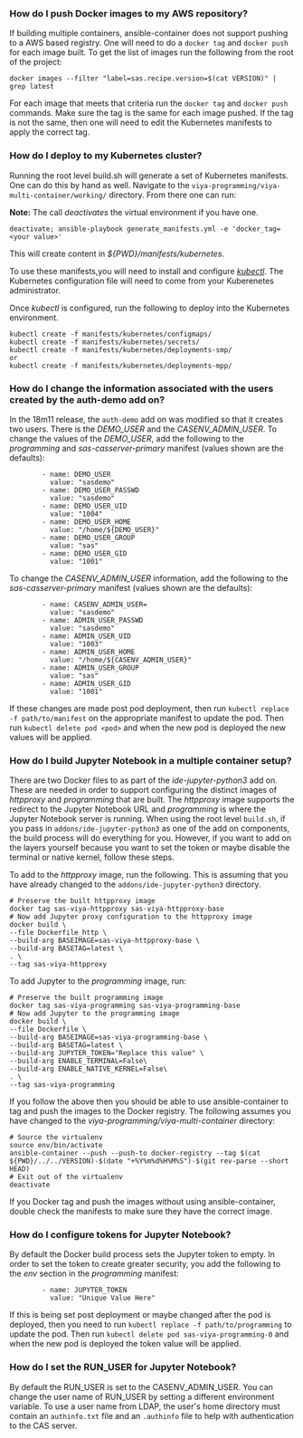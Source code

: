 ### How do I push Docker images to my AWS repository?

If building multiple containers, ansible-container does not support pushing to a AWS based registry. One will need to do a `docker tag` and `docker push` for each image built. To get the list of images run the following from the root of the project:

```
docker images --filter "label=sas.recipe.version=$(cat VERSION)" | grep latest
```

For each image that meets that criteria run the `docker tag` and `docker push` commands. Make sure the tag is the same for each image pushed. If the tag is not the same, then one will need to edit the Kubernetes manifests to apply the correct tag.

### How do I deploy to my Kubernetes cluster?

Running the root level build.sh will generate a set of Kubernetes manifests. One can do this by hand as well. Navigate to the `viya-programming/viya-multi-container/working/` directory. From there one can run:

__Note:__ The call _deactivates_ the virtual environment if you have one.

```
deactivate; ansible-playbook generate_manifests.yml -e 'docker_tag=<your value>'
```

This will create content in _${PWD}/manifests/kubernetes_. 

To use these manifests,you will need to install and configure  _[kubectl](#how-do-i-install-kubectl)_. The Kubernetes configuration file will need to come from your Kuberenetes administrator.

Once _kubectl_ is configured, run the following to deploy into the Kubernetes environment.

```
kubectl create -f manifests/kubernetes/configmaps/
kubectl create -f manifests/kubernetes/secrets/
kubectl create -f manifests/kubernetes/deployments-smp/
or
kubectl create -f manifests/kubernetes/deployments-mpp/
```

### How do I change the information associated with the users created by the auth-demo add on?

In the 18m11 release, the `auth-demo` add on was modified so that it creates two users. There is the _DEMO_USER_ and the _CASENV_ADMIN_USER_. To change the values of the _DEMO_USER_, add the following to the _programming_ and _sas-casserver-primary_ manifest (values shown are the defaults): 

```
        - name: DEMO_USER
          value: "sasdemo"
        - name: DEMO_USER_PASSWD
          value: "sasdemo"
        - name: DEMO_USER_UID
          value: "1004"
        - name: DEMO_USER_HOME
          value: "/home/${DEMO_USER}"
        - name: DEMO_USER_GROUP
          value: "sas"
        - name: DEMO_USER_GID
          value: "1001"
```
To change the _CASENV_ADMIN_USER_ information, add the following to the _sas-casserver-primary_ manifest (values shown are the defaults): 
```
        - name: CASENV_ADMIN_USER=
          value: "sasdemo"
        - name: ADMIN_USER_PASSWD
          value: "sasdemo"
        - name: ADMIN_USER_UID
          value: "1003"
        - name: ADMIN_USER_HOME
          value: "/home/${CASENV_ADMIN_USER}"
        - name: ADMIN_USER_GROUP
          value: "sas"
        - name: ADMIN_USER_GID
          value: "1001"
```
If these changes are made post pod deployment, then run `kubectl replace -f path/to/manifest` on the appropriate manifest to update the pod. Then run `kubectl delete pod <pod>` and when the new pod is deployed the new values will be applied.

### How do I build Jupyter Notebook in a multiple container setup?

There are two Docker files to as part of the _ide-jupyter-python3_ add on. These are needed in order to support configuring the distinct images of _httpproxy_ and _programming_ that are built. The _httpproxy_ image supports the redirect to the Jupyter Notebook URL and _programming_ is where the Jupyter Notebook server is running. When using the root level `build.sh`, if you pass in `addons/ide-jupyter-python3` as one of the add on components, the build process will do everything for you. However, if you want to add on the layers yourself because you want to set the token or maybe disable the terminal or native kernel, follow these steps.

To add to the _httpproxy_ image, run the following. This is assuming that you have already changed to the `addons/ide-jupyter-python3` directory.

```
# Preserve the built httpproxy image
docker tag sas-viya-httpproxy sas-viya-httpproxy-base
# Now add Jupyter proxy configuration to the httpproxy image 
docker build \
--file Dockerfile_http \
--build-arg BASEIMAGE=sas-viya-httpproxy-base \
--build-arg BASETAG=latest \
. \
--tag sas-viya-httpproxy
```

To add Jupyter to the _programming_ image, run:

```
# Preserve the built programming image
docker tag sas-viya-programming sas-viya-programming-base
# Now add Jupyter to the programming image 
docker build \
--file Dockerfile \
--build-arg BASEIMAGE=sas-viya-programming-base \
--build-arg BASETAG=latest \
--build-arg JUPYTER_TOKEN="Replace this value" \
--build-arg ENABLE_TERMINAL=False\
--build-arg ENABLE_NATIVE_KERNEL=False\
. \
--tag sas-viya-programming
```

If you follow the above then you should be able to use ansible-container to tag and push the images to the Docker registry. The following assumes you have changed to the _viya-programming/viya-multi-container_ directory:

```
# Source the virtualenv
source env/bin/activate
ansible-container --push --push-to docker-registry --tag $(cat ${PWD}/../../VERSION)-$(date "+%Y%m%d%H%M%S")-$(git rev-parse --short HEAD)
# Exit out of the virtualenv
deactivate
```

If you Docker tag and push the images without using ansible-container, double check the manifests to make sure they have the correct image.

### How do I configure tokens for Jupyter Notebook?

By default the Docker build process sets the Jupyter token to empty. In order to set the token to create greater security, you add the following to the _env_ section in the _programming_ manifest:

```
        - name: JUPYTER_TOKEN
          value: "Unique Value Here"
```

If this is being set post deployment or maybe changed after the pod is deployed, then you need to run `kubectl replace -f path/to/programming` to update the pod. Then run `kubectl delete pod sas-viya-programming-0` and when the new pod is deployed the token value will be applied.

### How do I set the RUN_USER for Jupyter Notebook?

By default the RUN_USER is set to the CASENV_ADMIN_USER. You can change the user name of RUN_USER by setting a different environment variable. To use a user name from LDAP, the user's home directory must contain an `authinfo.txt` file and an `.authinfo` file to help with authentication to the CAS server.